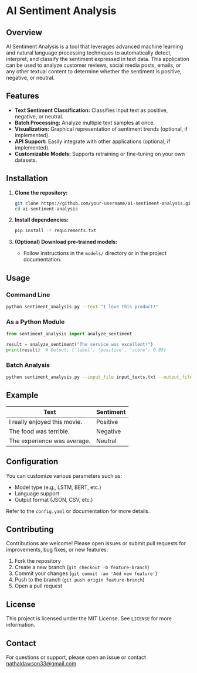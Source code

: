 # AI Sentiment Analysis

## Overview

AI Sentiment Analysis is a tool that leverages advanced machine learning and natural language processing techniques to automatically detect, interpret, and classify the sentiment expressed in text data. This application can be used to analyze customer reviews, social media posts, emails, or any other textual content to determine whether the sentiment is positive, negative, or neutral.

## Features

- **Text Sentiment Classification:** Classifies input text as positive, negative, or neutral.
- **Batch Processing:** Analyze multiple text samples at once.
- **Visualization:** Graphical representation of sentiment trends (optional, if implemented).
- **API Support:** Easily integrate with other applications (optional, if implemented).
- **Customizable Models:** Supports retraining or fine-tuning on your own datasets.

## Installation

1. **Clone the repository:**
   ```bash
   git clone https://github.com/your-username/ai-sentiment-analysis.git
   cd ai-sentiment-analysis
   ```

2. **Install dependencies:**
   ```bash
   pip install -r requirements.txt
   ```

3. **(Optional) Download pre-trained models:**
   - Follow instructions in the `models/` directory or in the project documentation.

## Usage

### Command Line

```bash
python sentiment_analysis.py --text "I love this product!"
```

### As a Python Module

```python
from sentiment_analysis import analyze_sentiment

result = analyze_sentiment("The service was excellent!")
print(result)  # Output: {'label': 'positive', 'score': 0.95}
```

### Batch Analysis

```bash
python sentiment_analysis.py --input_file input_texts.txt --output_file results.csv
```

## Example

| Text                          | Sentiment |
|-------------------------------|-----------|
| I really enjoyed this movie.  | Positive  |
| The food was terrible.        | Negative  |
| The experience was average.   | Neutral   |

## Configuration

You can customize various parameters such as:

- Model type (e.g., LSTM, BERT, etc.)
- Language support
- Output format (JSON, CSV, etc.)

Refer to the `config.yaml` or documentation for more details.

## Contributing

Contributions are welcome! Please open issues or submit pull requests for improvements, bug fixes, or new features.

1. Fork the repository
2. Create a new branch (`git checkout -b feature-branch`)
3. Commit your changes (`git commit -am 'Add new feature'`)
4. Push to the branch (`git push origin feature-branch`)
5. Open a pull request

## License

This project is licensed under the MIT License. See `LICENSE` for more information.

## Contact

For questions or support, please open an issue or contact [nathaldawson33@gmail.com](mailto:your-email@example.com).
